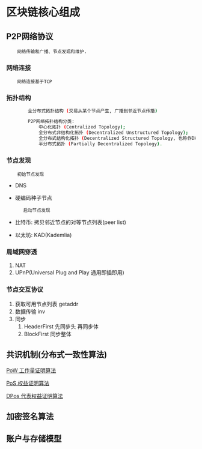 # 区块链核心组成

## P2P网络协议

        网络传输和广播、节点发现和维护.

### 网络连接

        网络连接基于TCP

### 拓扑结构

```bash
        全分布式拓扑结构 (交易从某个节点产生, 广播到邻近节点传播)

        P2P网络拓扑结构分类:
            中心化拓扑 (Centralized Topology); 
            全分布式非结构化拓扑 (Decentralized Unstructured Topology); 
            全分布式结构化拓扑 (Decentralized Structured Topology, 也称作DHT网络); 
            半分布式拓扑 (Partially Decentralized Topology).
```

### 节点发现

        初始节点发现

- DNS
- 硬编码种子节点

         启动节点发现

- 比特币: 拷贝邻近节点的对等节点列表(peer list)
- 以太坊: KAD(Kademlia)

### 局域网穿透

1. NAT
2. UPnP(Universal Plug and Play 通用即插即用)

### 节点交互协议

1. 获取可用节点列表 getaddr
2. 数据传输 inv
3. 同步
   1. HeaderFirst 先同步头 再同步体
   2. BlockFirst 同步整体

## 共识机制(分布式一致性算法)

[PoW 工作量证明算法](algo-pow.md)

[PoS 权益证明算法](algo-pos.md)

[DPos 代表权益证明算法](algo-dpos.md)

## 加密签名算法

## 账户与存储模型
